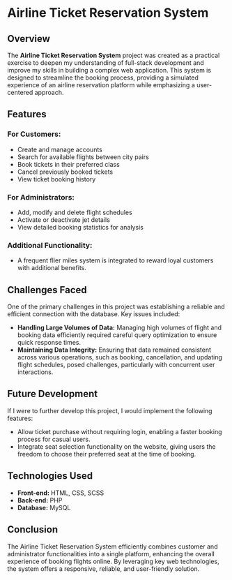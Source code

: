 # **Airline Ticket Reservation System**

## Overview  
The **Airline Ticket Reservation System** project was created as a practical exercise to deepen my understanding of full-stack development and improve my skills in building a complex web application. This system is designed to streamline the booking process, providing a simulated experience of an airline reservation platform while emphasizing a user-centered approach.

## Features

### **For Customers:**
- Create and manage accounts
- Search for available flights between city pairs
- Book tickets in their preferred class
- Cancel previously booked tickets
- View ticket booking history

### **For Administrators:**
- Add, modify and delete flight schedules
- Activate or deactivate jet details
- View detailed booking statistics for analysis

### **Additional Functionality:**
- A frequent flier miles system is integrated to reward loyal customers with additional benefits.

## Challenges Faced
One of the primary challenges in this project was establishing a reliable and efficient connection with the database. Key issues included:

- **Handling Large Volumes of Data:** Managing high volumes of flight and booking data efficiently required careful query optimization to ensure quick response times.
- **Maintaining Data Integrity:** Ensuring that data remained consistent across various operations, such as booking, cancellation, and updating flight schedules, posed challenges, particularly with concurrent user interactions.

## Future Development
If I were to further develop this project, I would implement the following features:
- Allow ticket purchase without requiring login, enabling a faster booking process for casual users.
- Integrate seat selection functionality on the website, giving users the freedom to choose their preferred seat at the time of booking.

## Technologies Used
- **Front-end:** HTML, CSS, SCSS  
- **Back-end:** PHP  
- **Database:** MySQL

## Conclusion  
The Airline Ticket Reservation System efficiently combines customer and administrator functionalities into a single platform, enhancing the overall experience of booking flights online. By leveraging key web technologies, the system offers a responsive, reliable, and user-friendly solution.
